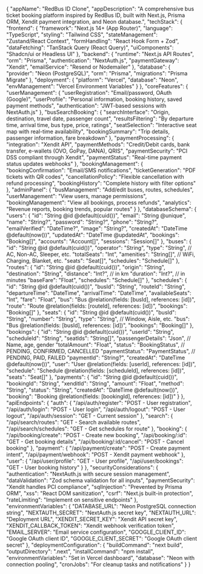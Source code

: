 {
    "appName": "RedBus ID Clone",
    "appDescription": "A comprehensive bus ticket booking platform inspired by RedBus ID, built with Next.js, Prisma ORM, Xendit payment integration, and Neon database.",
    "techStack": {
        "frontend": {
            "framework": "Next.js 14+ (App Router)",
            "language": "TypeScript",
            "styling": "Tailwind CSS",
            "stateManagement": "Zustand/React Context",
            "formHandling": "React Hook Form + Zod",
            "dataFetching": "TanStack Query (React Query)",
            "uiComponents": "Shadcn/ui or Headless UI"
        },
        "backend": {
            "runtime": "Next.js API Routes",
            "orm": "Prisma",
            "authentication": "NextAuth.js",
            "paymentGateway": "Xendit",
            "emailService": "Resend or Nodemailer"
        },
        "database": {
            "provider": "Neon (PostgreSQL)",
            "orm": "Prisma",
            "migrations": "Prisma Migrate"
        },
        "deployment": {
            "platform": "Vercel",
            "database": "Neon",
            "envManagement": "Vercel Environment Variables"
        }
    },
    "coreFeatures": {
        "userManagement": {
            "userRegistration": "Email/password, OAuth (Google)",
            "userProfile": "Personal information, booking history, saved payment methods",
            "authentication": "JWT-based sessions with NextAuth.js"
        },
        "busSearchBooking": {
            "searchInterface": "Origin, destination, travel date, passenger count",
            "resultsFiltering": "By departure time, arrival time, bus type, price, ratings",
            "seatSelection": "Interactive seat map with real-time availability",
            "bookingSummary": "Trip details, passenger information, fare breakdown"
        },
        "paymentProcessing": {
            "integration": "Xendit API",
            "paymentMethods": "Credit/Debit cards, bank transfer, e-wallets (OVO, GoPay, DANA), QRIS",
            "paymentSecurity": "PCI DSS compliant through Xendit",
            "paymentStatus": "Real-time payment status updates webhooks"
        },
        "bookingManagement": {
            "bookingConfirmation": "Email/SMS notifications",
            "ticketGeneration": "PDF tickets with QR codes",
            "cancellationPolicy": "Flexible cancellation with refund processing",
            "bookingHistory": "Complete history with filter options"
        },
        "adminPanel": {
            "busManagement": "Add/edit buses, routes, schedules",
            "userManagement": "View users, manage permissions",
            "bookingManagement": "View all bookings, process refunds",
            "analytics": "Revenue reports, booking trends, popular routes"
        }
    },
    "databaseSchema": {
        "users": {
            "id": "String @id @default(cuid())",
            "email": "String @unique",
            "name": "String?",
            "password": "String?",
            "phone": "String?",
            "emailVerified": "DateTime?",
            "image": "String?",
            "createdAt": "DateTime @default(now())",
            "updatedAt": "DateTime @updatedAt",
            "bookings": "Booking[]",
            "accounts": "Account[]",
            "sessions": "Session[]"
        },
        "buses": {
            "id": "String @id @default(cuid())",
            "operator": "String",
            "type": "String", // AC, Non-AC, Sleeper, etc.
            "totalSeats": "Int",
            "amenities": "String[]", // WiFi, Charging, Blanket, etc.
            "seats": "Seat[]",
            "schedules": "Schedule[]"
        },
        "routes": {
            "id": "String @id @default(cuid())",
            "origin": "String",
            "destination": "String",
            "distance": "Int?", // in km
            "duration": "Int?", // in minutes
            "baseFare": "Float",
            "schedules": "Schedule[]"
        },
        "schedules": {
            "id": "String @id @default(cuid())",
            "busId": "String",
            "routeId": "String",
            "departureTime": "DateTime",
            "arrivalTime": "DateTime",
            "availableSeats": "Int",
            "fare": "Float",
            "bus": "Bus @relation(fields: [busId], references: [id])",
            "route": "Route @relation(fields: [routeId], references: [id])",
            "bookings": "Booking[]"
        },
        "seats": {
            "id": "String @id @default(cuid())",
            "busId": "String",
            "number": "String",
            "type": "String", // Window, Aisle, etc.
            "bus": "Bus @relation(fields: [busId], references: [id])",
            "bookings": "Booking[]"
        },
        "bookings": {
            "id": "String @id @default(cuid())",
            "userId": "String",
            "scheduleId": "String",
            "seatIds": "String[]",
            "passengerDetails": "Json", // Name, age, gender
            "totalAmount": "Float",
            "status": "BookingStatus", // PENDING, CONFIRMED, CANCELLED
            "paymentStatus": "PaymentStatus", // PENDING, PAID, FAILED
            "paymentId": "String?",
            "createdAt": "DateTime @default(now())",
            "user": "User @relation(fields: [userId], references: [id])",
            "schedule": "Schedule @relation(fields: [scheduleId], references: [id])",
            "seats": "Seat[]"
        },
        "payments": {
            "id": "String @id @default(cuid())",
            "bookingId": "String",
            "xenditId": "String",
            "amount": "Float",
            "method": "String",
            "status": "String",
            "createdAt": "DateTime @default(now())",
            "booking": "Booking @relation(fields: [bookingId], references: [id])"
        }
    },
    "apiEndpoints": {
        "auth": {
            "/api/auth/register": "POST - User registration",
            "/api/auth/login": "POST - User login",
            "/api/auth/logout": "POST - User logout",
            "/api/auth/session": "GET - Current session"
        },
        "search": {
            "/api/search/routes": "GET - Search available routes",
            "/api/search/schedules": "GET - Get schedules for route"
        },
        "booking": {
            "/api/booking/create": "POST - Create new booking",
            "/api/booking/:id": "GET - Get booking details",
            "/api/booking/:id/cancel": "POST - Cancel booking"
        },
        "payment": {
            "/api/payment/create": "POST - Create payment intent",
            "/api/payment/webhook": "POST - Xendit payment webhook"
        },
        "user": {
            "/api/user/profile": "GET - User profile",
            "/api/user/bookings": "GET - User booking history"
        }
    },
    "securityConsiderations": {
        "authentication": "NextAuth.js with secure session management",
        "dataValidation": "Zod schema validation for all inputs",
        "paymentSecurity": "Xendit handles PCI compliance",
        "sqlInjection": "Prevented by Prisma ORM",
        "xss": "React DOM sanitization",
        "csrf": "Next.js built-in protection",
        "rateLimiting": "Implement on sensitive endpoints"
    },
    "environmentVariables": {
        "DATABASE_URL": "Neon PostgreSQL connection string",
        "NEXTAUTH_SECRET": "NextAuth.js secret key",
        "NEXTAUTH_URL": "Deployment URL",
        "XENDIT_SECRET_KEY": "Xendit API secret key",
        "XENDIT_CALLBACK_TOKEN": "Xendit webhook verification token",
        "EMAIL_SERVER": "Email service configuration",
        "GOOGLE_CLIENT_ID": "Google OAuth client ID",
        "GOOGLE_CLIENT_SECRET": "Google OAuth client secret"
    },
    "deploymentConfiguration": {
        "buildCommand": "next build",
        "outputDirectory": ".next",
        "installCommand": "npm install",
        "environmentVariables": "Set in Vercel dashboard",
        "database": "Neon with connection pooling",
        "cronJobs": "For cleanup tasks and notifications"
    }
}